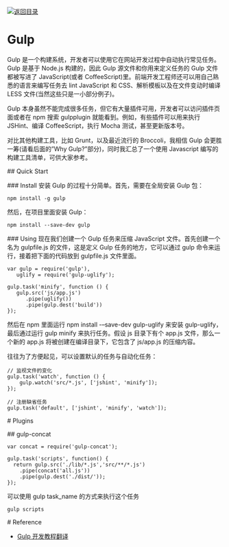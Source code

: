 [![返回目录](https://parg.co/UYp)](https://github.com/wxyyxc1992/Web-Series/)

# Gulp

Gulp 是一个构建系统，开发者可以使用它在网站开发过程中自动执行常见任务。Gulp 是基于 Node.js 构建的，因此 Gulp 源文件和你用来定义任务的 Gulp 文件都被写进了 JavaScript(或者 CoffeeScript)里。前端开发工程师还可以用自己熟悉的语言来编写任务去 lint JavaScript 和 CSS、解析模板以及在文件变动时编译 LESS 文件(当然这些只是一小部分例子)。

Gulp 本身虽然不能完成很多任务，但它有大量插件可用，开发者可以访问插件页面或者在 npm 搜索 gulpplugin 就能看到。例如，有些插件可以用来执行 JSHint、编译 CoffeeScript，执行 Mocha 测试，甚至更新版本号。

对比其他构建工具，比如 Grunt，以及最近流行的 Broccoli，我相信 Gulp 会更胜一筹(请看后面的”Why Gulp?”部分)，同时我汇总了一个使用 Javascript 编写的构建工具清单，可供大家参考。

## Quick Start

### Install
安装 Gulp 的过程十分简单。首先，需要在全局安装 Gulp 包：

```
npm install -g gulp
```

然后，在项目里面安装 Gulp：

```
npm install --save-dev gulp
```

### Using
现在我们创建一个 Gulp 任务来压缩 JavaScript 文件。首先创建一个名为 gulpfile.js 的文件，这是定义 Gulp 任务的地方，它可以通过 gulp 命令来运行，接着把下面的代码放到 gulpfile.js 文件里面。

```
var gulp = require('gulp'),
   uglify = require('gulp-uglify');

gulp.task('minify', function () {
   gulp.src('js/app.js')
      .pipe(uglify())
      .pipe(gulp.dest('build'))
});
```

然后在 npm 里面运行 npm install -–save-dev gulp-uglify 来安装 gulp-uglify，最后通过运行 gulp minify 来执行任务。假设 js 目录下有个 app.js 文件，那么一个新的 app.js 将被创建在编译目录下，它包含了 js/app.js 的压缩内容。

往往为了方便起见，可以设置默认的任务与自动化任务：

```
// 监视文件的变化
gulp.task('watch', function () {
    gulp.watch('src/*.js', ['jshint', 'minify']);
});

// 注册缺省任务
gulp.task('default', ['jshint', 'minify', 'watch']);
```

# Plugins

## gulp-concat

```
var concat = require('gulp-concat');
 
gulp.task('scripts', function() {
  return gulp.src('./lib/*.js','src/**/*.js')
    .pipe(concat('all.js'))
    .pipe(gulp.dest('./dist/'));
});
```

可以使用 gulp task_name 的方式来执行这个任务

```
gulp scripts
```

# Reference

- [Gulp 开发教程翻译][1]

[1]: http://www.w3ctech.com/topic/134
